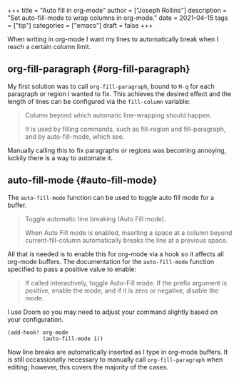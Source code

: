 +++
title = "Auto fill in org-mode"
author = ["Joseph Rollins"]
description = "Set auto-fill-mode to wrap columns in org-mode."
date = 2021-04-15
tags = ["tip"]
categories = ["emacs"]
draft = false
+++

When writing in org-mode I want my lines to automatically break when I reach a
certain column limit.


## org-fill-paragraph {#org-fill-paragraph}

My first solution was to call `org-fill-paragraph`, bound to `M-q` for each
paragraph or region I wanted to fix. This achieves the desired effect and the
length of lines can be configured via the `fill-column` variable:

> Column beyond which automatic line-wrapping should happen.
>
> It is used by filling commands, such as fill-region and fill-paragraph,
> and by auto-fill-mode, which see.

Manually calling this to fix paragraphs or regions was becoming annoying, luckily
there is a way to automate it.


## auto-fill-mode {#auto-fill-mode}

The `auto-fill-mode` function can be used to toggle auto fill mode for a buffer.

> Toggle automatic line breaking (Auto Fill mode).
>
> When Auto Fill mode is enabled, inserting a space at a column
> beyond current-fill-column automatically breaks the line at a
> previous space.

All that is needed is to enable this for org-mode via a hook so it affects all
org-mode buffers. The documentation for the `auto-fill-mode` function specified
to pass a positive value to enable:

> If called interactively, toggle Auto-Fill mode.  If the prefix
> argument is positive, enable the mode, and if it is zero or negative,
> disable the mode.

I use Doom so you may need to adjust your command slightly based on your configuration.

```elisp
(add-hook! org-mode
           (auto-fill-mode 1))
```

Now line breaks are automatically inserted as I type in org-mode buffers. It is
still occassionally necessary to manually call `org-fill-paragraph` when
editing; however, this covers the majority of the cases.
